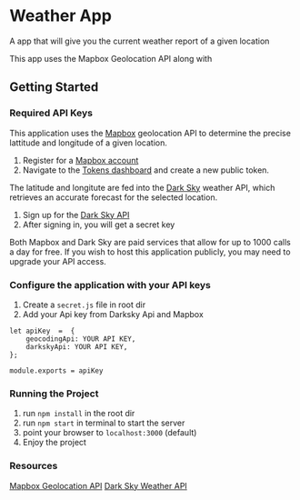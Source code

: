 # Weather App
A app that will give you the current weather report of a given location

This app uses the Mapbox Geolocation API along with

## Getting Started

### Required API Keys
This application uses the [Mapbox](https://www.mapbox.com/) geolocation API to determine the precise lattitude and longitude of a given location.

1. Register for a [Mapbox account](https://account.mapbox.com/auth/signin/)
2. Navigate to the [Tokens dashboard](https://account.mapbox.com/access-tokens/) and create a new public token.


The latitude and longitute are fed into the [Dark Sky](https://darksky.net/dev) weather API, which retrieves an accurate forecast for the selected location.
1. Sign up for the [Dark Sky API](https://darksky.net/dev/register)
2. After signing in, you will get a secret key

Both Mapbox and Dark Sky are paid services that allow for up to 1000 calls a day for free. If you wish to host this application publicly, you may need to upgrade your API access.

### Configure the application with your API keys
1. Create a ```secret.js``` file in root dir
2. Add your Api key from Darksky Api and Mapbox
```
let apiKey  =  {
    geocodingApi: YOUR API KEY,
    darkskyApi: YOUR API KEY,
};

module.exports = apiKey
```


### Running the Project
1. run ```npm install``` in the root dir
2. run ```npm start``` in terminal to start the server
3. point your browser to ```localhost:3000``` (default)
4. Enjoy the project

### Resources
[Mapbox Geolocation API](https://docs.mapbox.com/api/search/)
[Dark Sky Weather API](https://darksky.net/dev/docs)